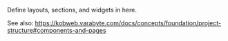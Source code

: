 Define layouts, sections, and widgets in here.

See also: https://kobweb.varabyte.com/docs/concepts/foundation/project-structure#components-and-pages
